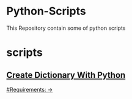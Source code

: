 # Python-Scripts

This Repository contain some of python scripts

# scripts

 
## <a href=my_scripts/dictionary.py>Create Dictionary With Python
 
 #Requirements:
   ->
  
 
